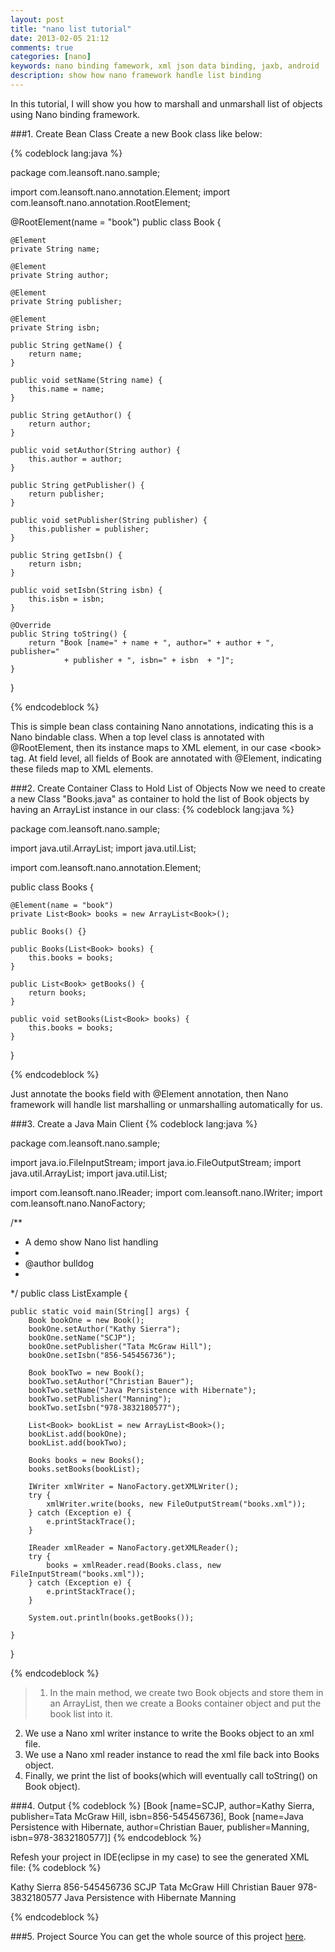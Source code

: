 ```yaml
---
layout: post
title: "nano list tutorial"
date: 2013-02-05 21:12
comments: true
categories: [nano]
keywords: nano binding famework, xml json data binding, jaxb, android
description: show how nano framework handle list binding
---
```


In this tutorial, I will show you how to marshall and unmarshall list of objects using Nano binding framework.

<!--more-->

###1. Create Bean Class
Create a new Book class like below:

{% codeblock lang:java %}

package com.leansoft.nano.sample;

import com.leansoft.nano.annotation.Element;
import com.leansoft.nano.annotation.RootElement;

@RootElement(name = "book")
public class Book {

	@Element
	private String name;

	@Element
	private String author;

	@Element
	private String publisher;

	@Element
	private String isbn;
	
	public String getName() {
	    return name;
	}
	
	public void setName(String name) {
	    this.name = name;
	}
	
	public String getAuthor() {
	    return author;
	}
	
	public void setAuthor(String author) {
	    this.author = author;
	}
	
	public String getPublisher() {
	    return publisher;
	}
	
	public void setPublisher(String publisher) {
	    this.publisher = publisher;
	}
	
	public String getIsbn() {
	    return isbn;
	}
	
	public void setIsbn(String isbn) {
	    this.isbn = isbn;
	}
	
	@Override
	public String toString() {
	    return "Book [name=" + name + ", author=" + author + ", publisher="
	            + publisher + ", isbn=" + isbn  + "]";
	}
}

{% endcodeblock %}


This is simple bean class containing Nano annotations, indicating this is a Nano bindable class. When a top level class is annotated with @RootElement, then its instance maps to XML element, in our case &lt;book&gt; tag. At field level, all fields of Book are annotated with @Element, indicating these fileds map to XML elements.

###2. Create Container Class to Hold List of Objects
Now we need to create a new Class "Books.java" as container to hold the list of Book objects by having an ArrayList instance in our class:
{% codeblock lang:java %}

package com.leansoft.nano.sample;

import java.util.ArrayList;
import java.util.List;

import com.leansoft.nano.annotation.Element;

public class Books {
	 
    @Element(name = "book")
    private List<Book> books = new ArrayList<Book>();
 
    public Books() {}
 
    public Books(List<Book> books) {
        this.books = books;
    }
 
    public List<Book> getBooks() {
        return books;
    }
 
    public void setBooks(List<Book> books) {
        this.books = books;
    }
}


{% endcodeblock %}

Just annotate the books field with @Element annotation, then Nano framework will handle list marshalling or unmarshalling automatically for us.


###3. Create a Java Main Client
{% codeblock lang:java %}

package com.leansoft.nano.sample;

import java.io.FileInputStream;
import java.io.FileOutputStream;
import java.util.ArrayList;
import java.util.List;

import com.leansoft.nano.IReader;
import com.leansoft.nano.IWriter;
import com.leansoft.nano.NanoFactory;

/**
 * A demo show Nano list handling
 * 
 * @author bulldog
 *
 */
public class ListExample {

	public static void main(String[] args) {
		Book bookOne = new Book();
		bookOne.setAuthor("Kathy Sierra");
		bookOne.setName("SCJP");
		bookOne.setPublisher("Tata McGraw Hill");
		bookOne.setIsbn("856-545456736");
		
		Book bookTwo = new Book();
		bookTwo.setAuthor("Christian Bauer");
		bookTwo.setName("Java Persistence with Hibernate");
		bookTwo.setPublisher("Manning");
		bookTwo.setIsbn("978-3832180577");
		
		List<Book> bookList = new ArrayList<Book>();
		bookList.add(bookOne);
		bookList.add(bookTwo);
		
		Books books = new Books();
		books.setBooks(bookList);
		
		IWriter xmlWriter = NanoFactory.getXMLWriter();
		try {
			xmlWriter.write(books, new FileOutputStream("books.xml"));
		} catch (Exception e) {
			e.printStackTrace();
		}
		
		IReader xmlReader = NanoFactory.getXMLReader();
		try {
			books = xmlReader.read(Books.class, new FileInputStream("books.xml"));
		} catch (Exception e) {
			e.printStackTrace();
		} 
		
		System.out.println(books.getBooks());
        
	}

}

{% endcodeblock %}

>1. In the main method, we create two Book objects and store them in an ArrayList, then we create a Books container object and put the book list into it.  
2. We use a Nano xml writer instance to write the Books object to an xml file.
3. We use a Nano xml reader instance to read the xml file back into Books object.
4. Finally, we print the list of books(which will eventually call toString() on Book object).

###4. Output
{% codeblock %}
[Book [name=SCJP, author=Kathy Sierra, publisher=Tata McGraw Hill, isbn=856-545456736], Book [name=Java Persistence with Hibernate, author=Christian Bauer, publisher=Manning, isbn=978-3832180577]]
{% endcodeblock %}

Refesh your project in IDE(eclipse in my case) to see the generated XML file:
{% codeblock %}

<?xml version='1.0' encoding='utf-8' ?>
<books>
  <book>
    <author>Kathy Sierra</author>
    <isbn>856-545456736</isbn>
    <name>SCJP</name>
    <publisher>Tata McGraw Hill</publisher>
  </book>
  <book>
    <author>Christian Bauer</author>
    <isbn>978-3832180577</isbn>
    <name>Java Persistence with Hibernate</name>
    <publisher>Manning</publisher>
  </book>
</books>

{% endcodeblock %}

###5. Project Source
You can get the whole source of this project [here](https://github.com/bulldog2011/nano/tree/master/sample/nanolist).

